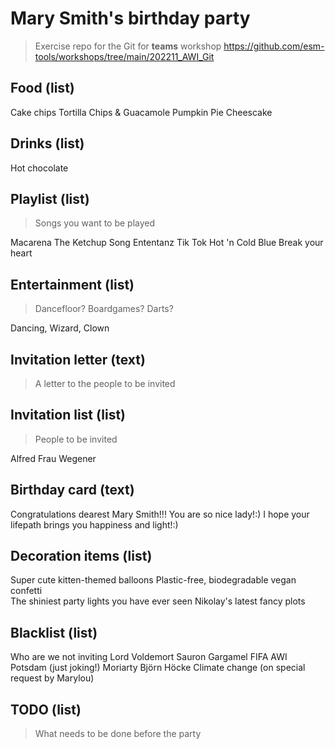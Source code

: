 # Mary Smith's birthday party
> Exercise repo for the Git for **teams** workshop https://github.com/esm-tools/workshops/tree/main/202211_AWI_Git

## Food (list)
Cake
chips
Tortilla Chips & Guacamole 
Pumpkin Pie Cheescake

## Drinks (list)
Hot chocolate

## Playlist (list)
> Songs you want to be played

Macarena
The Ketchup Song
Ententanz
Tik Tok
Hot 'n Cold
Blue
Break your heart

## Entertainment (list)
> Dancefloor? Boardgames? Darts?

Dancing, Wizard, Clown

## Invitation letter (text)
> A letter to the people to be invited


## Invitation list (list)
> People to be invited

Alfred
Frau Wegener


## Birthday card (text)
Congratulations dearest Mary Smith!!!
You are so nice lady!:) I hope your lifepath brings you happiness and light!:) 


## Decoration items (list)
Super cute kitten-themed balloons
Plastic-free, biodegradable vegan confetti  
The shiniest party lights you have ever seen
Nikolay's latest fancy plots 

## Blacklist (list)
Who are we not inviting
Lord Voldemort
Sauron
Gargamel
FIFA
AWI Potsdam (just joking!)
Moriarty
Björn Höcke
Climate change (on special request by Marylou)

## TODO (list)
> What needs to be done before the party


